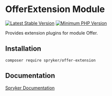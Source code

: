 # OfferExtension Module
[![Latest Stable Version](https://poser.pugx.org/spryker/offer-extension/v/stable.svg)](https://packagist.org/packages/spryker/offer-extension)
[![Minimum PHP Version](https://img.shields.io/badge/php-%3E%3D%207.4-8892BF.svg)](https://php.net/)

Provides extension plugins for module Offer.

## Installation

```
composer require spryker/offer-extension
```

## Documentation

[Spryker Documentation](https://academy.spryker.com/developing_with_spryker/module_guide/modules.html)
